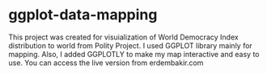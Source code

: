 # ggplot-data-mapping
This project was created for visuialization of World Democracy Index distribution to world from Polity Project. I used GGPLOT library mainly for mapping. Also, I added GGPLOTLY to make my map interactive and easy to use. 
You can access the live version from erdembakir.com
